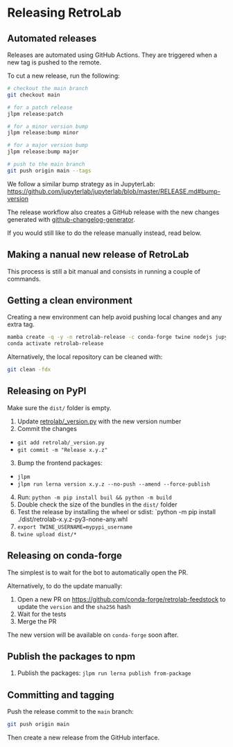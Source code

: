 # Releasing RetroLab

## Automated releases

Releases are automated using GitHub Actions. They are triggered when a new tag is pushed to the remote.

To cut a new release, run the following:

```bash
# checkout the main branch
git checkout main

# for a patch release
jlpm release:patch

# for a minor version bump
jlpm release:bump minor

# for a major version bump
jlpm release:bump major

# push to the main branch
git push origin main --tags
```

We follow a similar bump strategy as in JupyterLab: https://github.com/jupyterlab/jupyterlab/blob/master/RELEASE.md#bump-version

The release workflow also creates a GitHub release with the new changes generated with [github-changelog-generator](https://github.com/github-changelog-generator/github-changelog-generator).

If you would still like to do the release manually instead, read below.

## Making a nanual new release of RetroLab

This process is still a bit manual and consists in running a couple of commands.

## Getting a clean environment

Creating a new environment can help avoid pushing local changes and any extra tag.

```bash
mamba create -q -y -n retrolab-release -c conda-forge twine nodejs jupyter-packaging jupyterlab -y
conda activate retrolab-release
```

Alternatively, the local repository can be cleaned with:

```bash
git clean -fdx
```

## Releasing on PyPI

Make sure the `dist/` folder is empty.

1. Update [retrolab/\_version.py](./retrolab/_version.py) with the new version number
2. Commit the changes

- `git add retrolab/_version.py`
- `git commit -m "Release x.y.z"`

3. Bump the frontend packages:

- `jlpm`
- `jlpm run lerna version x.y.z --no-push --amend --force-publish`

4. Run: `python -m pip install buil && python -m build`
5. Double check the size of the bundles in the `dist/` folder
6. Test the release by installing the wheel or sdist: `python -m pip install ./dist/retrolab-x.y.z-py3-none-any.whl
7. `export TWINE_USERNAME=mypypi_username`
8. `twine upload dist/*`

## Releasing on conda-forge

The simplest is to wait for the bot to automatically open the PR.

Alternatively, to do the update manually:

1. Open a new PR on https://github.com/conda-forge/retrolab-feedstock to update the `version` and the `sha256` hash
2. Wait for the tests
3. Merge the PR

The new version will be available on `conda-forge` soon after.

## Publish the packages to npm

1. Publish the packages: `jlpm run lerna publish from-package`

## Committing and tagging

Push the release commit to the `main` branch:

```bash
git push origin main
```

Then create a new release from the GitHub interface.
